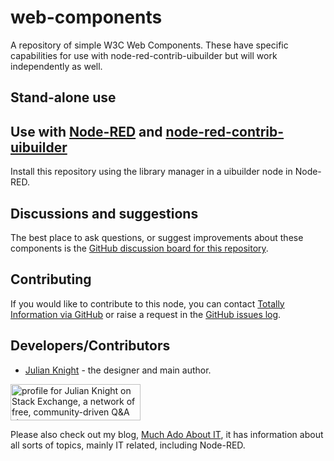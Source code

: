 # web-components
A repository of simple W3C Web Components. These have specific capabilities for use with node-red-contrib-uibuilder but will work independently as well.

## Stand-alone use



## Use with [Node-RED](https://nodered.org/) and [node-red-contrib-uibuilder](https://github.com/TotallyInformation/node-red-contrib-uibuilder)

Install this repository using the library manager in a uibuilder node in Node-RED.


## Discussions and suggestions

The best place to ask questions, or suggest improvements about these components is the [GitHub discussion board for this repository](https://github.com/TotallyInformation/web-components/discussions).

## Contributing

If you would like to contribute to this node, you can contact [Totally Information via GitHub](https://github.com/TotallyInformation) or raise a request in the [GitHub issues log](https://github.com/TotallyInformation/web-components/issues).

<!-- Please refer to the [contributing guidelines](https://github.com/TotallyInformation/node-red-contrib-uibuilder/blob/master/.github/CONTRIBUTING.md) for more information. -->

## Developers/Contributors

- [Julian Knight](https://github.com/TotallyInformation) - the designer and main author.

<a href="https://stackexchange.com/users/1375993/julian-knight"><img src="https://stackexchange.com/users/flair/1375993.png" width="208" height="58" alt="profile for Julian Knight on Stack Exchange, a network of free, community-driven Q&amp;A sites" title="profile for Julian Knight on Stack Exchange, a network of free, community-driven Q&amp;A sites" /></a>

Please also check out my blog, [Much Ado About IT](https://it.knightnet.org.uk), it has information about all sorts of topics, mainly IT related, including Node-RED.
